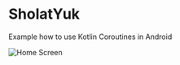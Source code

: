 # SholatYuk
Example how to use Kotlin Coroutines in Android

![Home Screen](https://i.imgur.com/Puqjwxx.png "Home Screen")
